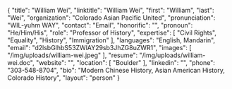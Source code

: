 {
  "title": "William Wei",
  "linktitle": "William Wei",
  "first": "William",
  "last": "Wei",
  "organization": "Colorado Asian Pacific United",
  "pronunciation": "WIL-yuhm WAY",
  "contact": "Email",
  "honorific": "",
  "pronoun": "He/Him/His",
  "role": "Professor of History",
  "expertise": [
    "Civil Rights",
    "Equality",
    "History",
    "Immigration"
  ],
  "languages": "English, Mandarin",
  "email": "d2lsbGlhbS53ZWlAY29sb3JhZG8uZWR1",
  "images": [
    "/img/uploads/william-wei.jpeg"
  ],
  "resume": "/img/uploads/william-wei.doc",
  "website": "",
  "location": [
    "Boulder"
  ],
  "linkedin": "",
  "phone": "303-548-8704",
  "bio": "Modern Chinese History, Asian American History, Colorado History",
  "layout": "person"
}
